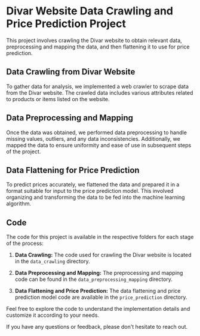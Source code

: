 # Divar Website Data Crawling and Price Prediction Project

This project involves crawling the Divar website to obtain relevant data, preprocessing and mapping the data, and then flattening it to use for price prediction.

## Data Crawling from Divar Website

To gather data for analysis, we implemented a web crawler to scrape data from the Divar website. The crawled data includes various attributes related to products or items listed on the website.

## Data Preprocessing and Mapping

Once the data was obtained, we performed data preprocessing to handle missing values, outliers, and any data inconsistencies. Additionally, we mapped the data to ensure uniformity and ease of use in subsequent steps of the project.

## Data Flattening for Price Prediction

To predict prices accurately, we flattened the data and prepared it in a format suitable for input to the price prediction model. This involved organizing and transforming the data to be fed into the machine learning algorithm.

## Code

The code for this project is available in the respective folders for each stage of the process:

1. **Data Crawling:** The code used for crawling the Divar website is located in the `data_crawling` directory.

2. **Data Preprocessing and Mapping:** The preprocessing and mapping code can be found in the `data_preprocessing_mapping` directory.

3. **Data Flattening and Price Prediction:** The data flattening and price prediction model code are available in the `price_prediction` directory.

Feel free to explore the code to understand the implementation details and customize it according to your needs.

If you have any questions or feedback, please don't hesitate to reach out.
